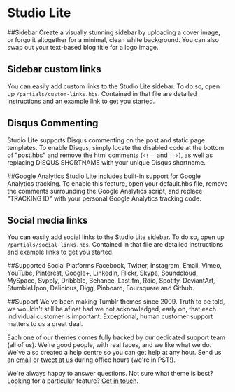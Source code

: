 # Studio Lite

##Sidebar
Create a visually stunning sidebar by uploading a cover image, or forgo it altogether for a minimal, clean white background. You can also swap out your text-based blog title for a logo image.

## Sidebar custom links
You can easily add custom links to the Studio Lite sidebar. To do so, open up `/partials/custom-links.hbs`. Contained in that file are detailed instructions and an example link to get you started.

## Disqus Commenting
Studio Lite supports Disqus commenting on the post and static page templates. To enable Disqus, simply locate the disabled code at the bottom of "post.hbs" and remove the html comments (`<!--` and `-->`), as well as replacing DISQUS SHORTNAME with your unique Disqus shortname.

##Google Analytics
Studio Lite includes built-in support for Google Analytics tracking. To enable this feature, open your default.hbs file, remove the comments surrounding the Google Analytics script, and replace "TRACKING ID" with your personal Google Analytics tracking code.

## Social media links
You can easily add social links to the Studio Lite sidebar. To do so, open up `/partials/social-links.hbs`. Contained in that file are detailed instructions and example links to get you started.

##Supported Social Platforms
Facebook, Twitter, Instagram, Email, Vimeo, YouTube, Pinterest, Google+, LinkedIn, Flickr, Skype, Soundcloud, MySpace, Svpply, Dribbble, Behance, Last.fm, Rdio, Spotify, DeviantArt, StumbleUpon, Delicious, Digg, Pinboard, Foursquare and Github.

##Support
We've been making Tumblr themes since 2009. Truth to be told, we wouldn't still be afloat had we not acknowledged, early on, that each individual customer is important. Exceptional, human customer support matters to us a great deal.

Each one of our themes comes fully backed by our dedicated support team (all of us). We're good people, with real faces, and we like what we do. We've also created a help centre so you can get help at any hour. Send us an [email](mailto:support@pixelunion.net) or [tweet at us](http://twitter.com/pixelunion) during office hours (we're in PST!).

We're always happy to answer questions. Not sure what theme is best? Looking for a particular feature? [Get in touch](mailto:support@pixelunion.net).
